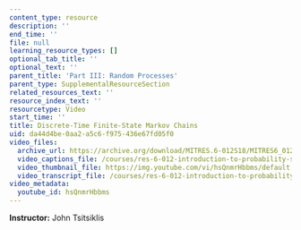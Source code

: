 ```yaml
---
content_type: resource
description: ''
end_time: ''
file: null
learning_resource_types: []
optional_tab_title: ''
optional_text: ''
parent_title: 'Part III: Random Processes'
parent_type: SupplementalResourceSection
related_resources_text: ''
resource_index_text: ''
resourcetype: Video
start_time: ''
title: Discrete-Time Finite-State Markov Chains
uid: da44d4be-0aa2-a5c6-f975-436e67fd05f0
video_files:
  archive_url: https://archive.org/download/MITRES.6-012S18/MITRES6_012S18_L24-04_300k.mp4
  video_captions_file: /courses/res-6-012-introduction-to-probability-spring-2018/9dab90c9c147563cbe0f84fd9b1ef5dc_hsQnmrHbbms.vtt
  video_thumbnail_file: https://img.youtube.com/vi/hsQnmrHbbms/default.jpg
  video_transcript_file: /courses/res-6-012-introduction-to-probability-spring-2018/f02929e77a4e43c43c97fcd78d114674_hsQnmrHbbms.pdf
video_metadata:
  youtube_id: hsQnmrHbbms
---
```


**Instructor:** John Tsitsiklis